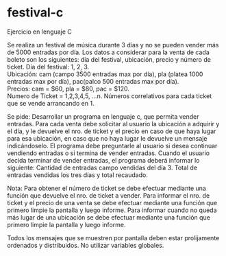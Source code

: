 # festival-c
Ejercicio en lenguaje C

Se realiza un festival de música durante 3 días y no se pueden vender más de 5000 entradas por día. Los datos a considerar para la venta de cada boleto son los siguientes: día del festival, ubicación, precio y número de ticket.
Día del festival: 1, 2, 3.	
Ubicación: cam (campo 3500 entradas max por día), pla (platea 1000 entradas max por día), pac(palco 500 entradas max por día).		
Precios: cam = $60, pla = $80, pac = $120.		
Numero de Ticket = 1,2,3,4,5, …n.  Números correlativos para cada ticket que se vende arrancando en 1.

Se pide: 
Desarrollar un programa en lenguaje c, que permita vender entradas.
Para cada venta debe solicitar al usuario la ubicación a adquirir y el día, y le devuelve el nro. de ticket y el precio en caso de que haya lugar para esa ubicación, en caso que no haya lugar le devuelve un mensaje indicándoselo.
El programa debe preguntarle al usuario si desea continuar vendiendo entradas o si termina de vender entradas.
Cuando el usuario decida terminar de vender entradas, el programa deberá informar lo siguiente: 
Cantidad de entradas campo vendidas del día 3.
Total de entradas vendidas los tres días y total recaudado.

Nota:
Para obtener el número de ticket se debe efectuar mediante una función que devuelve el nro. de ticket a vender.
Para informar el nro. de ticket y el precio de una venta se debe efectuar mediante una función que primero limpie la pantalla y luego informe.
Para informar cuando no queda más lugar de una ubicación se debe efectuar mediante una función que primero limpie la pantalla y luego informe.

Todos los mensajes que se muestren por pantalla deben estar prolijamente ordenados y distribuidos.
No utilizar variables globales.
